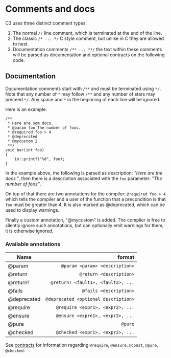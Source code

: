# Comments and docs

C3 uses three distinct comment types:

1. The normal `//` line comment, which is terminated at the end of the line.
2. The classic `/* ... */` C style comment, but unlike in C they are allowed to nest.
3. Documentation comments `/** ... **/` the text within these comments will be parsed as documentation and optional contracts on the following code.

## Documentation

Documentation comments start with `/**` and must be terminated using `*/`. Note that any number of `*` may follow `/**` and any number of stars may preceed `*/`. Any space and `*` in the beginning of each line will be ignored.

Here is an example:

```
/**
 * Here are som docs.
 * @param foo The number of foos.
 * @required foo > 4 
 * @deprecated
 * @mycustom 2
 **/
void bar(int foo)
{
    io::printf("%d", foo);
}
```
 
In the example above, the following is parsed as description: *"Here are the docs."*, then there is a description associated with the `foo` parameter: *"The number of foos"*.

On top of that there are two annotations for the compiler: `@required foo > 4` which tells the compiler and a user of the function that a precondition is that `foo` must be greater than 4. It is also marked as @deprecated, which can be used to display warnings.

Finally a custom annotation, "@mycustom" is added. The compiler is free to silently ignore such annotations, but can optionally emit warnings for them, it is otherwise ignored.
 
### Available annotations

| Name        |                               format |
|-------------|-------------------------------------:|
| @param      |       `@param <param> <description>` |
| @return     |              `@return <description>` |
| @return!    |   `@return! <fault1>, <fault2>, ...` |
| @fails      |               `@fails <description>` |
| @deprecated | `@deprecated <optional description>` |
| @require    |     `@require <expr1>, <expr2>, ...` |
| @ensure     |     `@ensure <expre1>, <expr2>, ...` |
| @pure       |                              `@pure` |    
| @checked    |     `@checked <expr1>, <expr2>, ...` |
    
See [contracts](../contracts) for information regarding `@require`, `@ensure`, `@const`, `@pure`, `@checked`.
